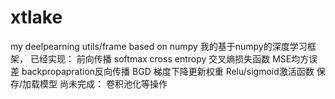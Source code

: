 # xtlake
my deelpearning utils/frame based on numpy
我的基于numpy的深度学习框架，
已经实现：
  前向传播
  softmax cross entropy 交叉熵损失函数
  MSE均方误差
  backpropapration反向传播
  BGD 梯度下降更新权重
  Relu/sigmoid激活函数
  保存/加载模型
尚未完成：
  卷积池化等操作

